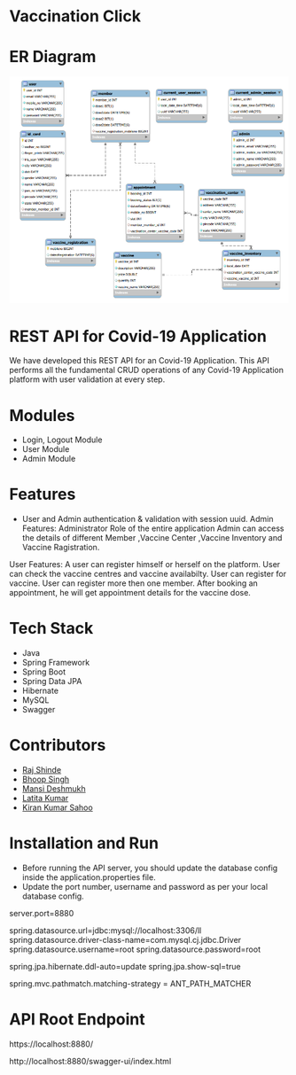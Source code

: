 # Vaccination Click

# ER Diagram

<img src="covid19db.png">

# REST API for Covid-19 Application
We have developed this REST API for an Covid-19 Application. This API performs all the fundamental CRUD operations of any Covid-19 Application platform with user validation at every step.

# Modules
- Login, Logout Module
- User Module
- Admin Module

# Features
* User and Admin authentication & validation with session uuid.
 Admin Features:
Administrator Role of the entire application
Admin can access the details of different Member ,Vaccine Center ,Vaccine Inventory and Vaccine Ragistration.

 User Features:
A user can register himself or herself on the platform.
User can check the vaccine centres and vaccine availabilty.
User can register for vaccine. User can register more then one member.
After booking an appointment, he will get appointment details for the vaccine dose.

# Tech Stack
- Java
- Spring Framework
- Spring Boot
- Spring Data JPA
- Hibernate
- MySQL
- Swagger



# Contributors
- <a href="https://github.com/raj2820">Raj Shinde</a>
- <a href="https://github.com/bhupirao"> Bhoop Singh</a>
- <a href="https://github.com/Mansi-Deshmukh">Mansi Deshmukh</a>
- <a href="https://github.com/lalitarana123456">Latita Kumar</a>
- <a href="https://github.com/kieransahoo">Kiran Kumar Sahoo</a>


# Installation and Run
- Before running the API server, you should update the database config inside the application.properties file.
- Update the port number, username and password as per your local database config.

 
server.port=8880


 
spring.datasource.url=jdbc:mysql://localhost:3306/ll
spring.datasource.driver-class-name=com.mysql.cj.jdbc.Driver
spring.datasource.username=root
spring.datasource.password=root


spring.jpa.hibernate.ddl-auto=update
spring.jpa.show-sql=true

spring.mvc.pathmatch.matching-strategy = ANT_PATH_MATCHER
# API Root Endpoint
https://localhost:8880/

http://localhost:8880/swagger-ui/index.html
